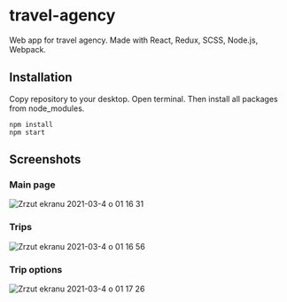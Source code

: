 # travel-agency

Web app for travel agency. Made with React, Redux, SCSS, Node.js, Webpack. 

## Installation

Copy repository to your desktop. Open terminal. Then install all packages from node_modules.
```
npm install
npm start
```

## Screenshots
### Main page
![Zrzut ekranu 2021-03-4 o 01 16 31](https://user-images.githubusercontent.com/56138188/109890776-27cbdb80-7c88-11eb-83a6-dae7031483df.png)

### Trips
![Zrzut ekranu 2021-03-4 o 01 16 56](https://user-images.githubusercontent.com/56138188/109890847-47630400-7c88-11eb-9382-6812f6c743e0.png)

### Trip options
![Zrzut ekranu 2021-03-4 o 01 17 26](https://user-images.githubusercontent.com/56138188/109890875-55b12000-7c88-11eb-9f37-70b929166315.png)


